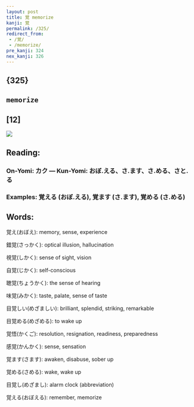 ```yaml
---
layout: post
title: 覚 memorize
kanji: 覚
permalink: /325/
redirect_from:
 - /覚/
 - /memorize/
pre_kanji: 324
nex_kanji: 326
---
```


## {325}

## `memorize`

## [12]

<div class="stroke"><img src="E8A69A.png" /></div>

## Reading:

### On-Yomi: カク &mdash; Kun-Yomi: おぼ.える、さ.ます、さ.める、さと.る

### Examples: 覚える (おぼ.える), 覚ます (さ.ます), 覚める (さ.める)

## Words:

覚え(おぼえ): memory, sense, experience

錯覚(さっかく): optical illusion, hallucination

視覚(しかく): sense of sight, vision

自覚(じかく): self-conscious

聴覚(ちょうかく): the sense of hearing

味覚(みかく): taste, palate, sense of taste

目覚しい(めざましい): brilliant, splendid, striking, remarkable

目覚める(めざめる): to wake up

覚悟(かくご): resolution, resignation, readiness, preparedness

感覚(かんかく): sense, sensation

覚ます(さます): awaken, disabuse, sober up

覚める(さめる): wake, wake up

目覚し(めざまし): alarm clock (abbreviation)

覚える(おぼえる): remember, memorize
